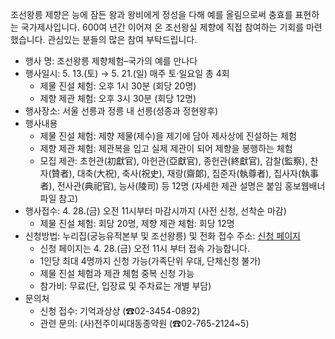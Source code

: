 조선왕릉 제향은 능에 잠든 왕과 왕비에게 정성을 다해 예를 올림으로써 충효를 표현하는 국가제사입니다. 600여 년간 이어져 온 조선왕실 제향에 직접 참여하는 기회를 마련했습니다. 관심있는 분들의 많은 참여 부탁드립니다.

- 행사 명: 조선왕릉 제향체험–국가의 예를 만나다
- 행사일시: 5. 13.(토) → 5. 21.(일) 매주 토·일요일 총 4회
  - 제물 진설 체험: 오후 1시 30분 (회당 20명)
  - 제향 제관 체험: 오후 3시 30분 (회당 12명)
- 행사장소: 서울 선릉과 정릉 내 선릉(성종과 정현왕후)
- 행사내용
  - 제물 진설 체험: 제향 제물(제수)을 제기에 담아 제사상에 진설하는 체험
  - 제향 제관 체험: 제관복을 입고 실제 제관이 되어 제향을 봉행하는 체험
  * 모집 제관: 초헌관(初獻官), 아헌관(亞獻官), 종헌관(終獻官), 감찰(監察), 찬자(贊者), 대축(大祝), 축사(祝史), 재랑(齋郞), 집준자(執尊者), 집사자(執事者), 전사관(典祀官), 능사(陵司) 등 12명 (자세한 제관 설명은 붙임 홍보웹배너 파일 참고)
- 행사접수: 4. 28.(금) 오전 11시부터 마감시까지 (사전 신청, 선착순 마감)
  * 제물 진설 체험: 회당 20명, 제향 제관 체험: 회당 12명
- 신청방법: 누리집(궁능유적본부 및 조선왕릉) 및 전화 접수
  주소: [신청 페이지](https://forms.gle/uVeAXneeZ1uWNQxp8)
  * 신청 페이지는 4. 28.(금) 오전 11시 부터 접속 가능합니다.
  - 1인당 최대 4명까지 신청 가능(가족단위 우대, 단체신청 불가)
  - 제물 진설 체험과 제관 체험 중복 신청 가능
  - 참가비: 무료(단, 입장료 및 주차료는 개별 부담)
- 문의처
  - 신청 접수: 기억과상상 (☎02-3454-0892)
  - 관련 문의: (사)전주이씨대동종약원 (☎02-765-2124~5)